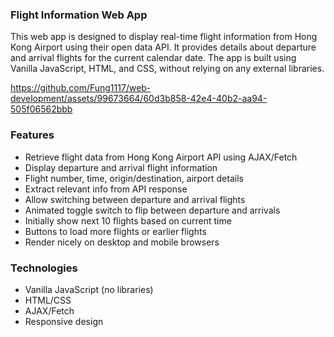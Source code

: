 ### Flight Information Web App
This web app is designed to display real-time flight information from Hong Kong Airport using their open data API. 
It provides details about departure and arrival flights for the current calendar date. The app is built using Vanilla JavaScript, HTML, and CSS, without relying on any external libraries.

https://github.com/Fung1117/web-development/assets/99673664/60d3b858-42e4-40b2-aa94-505f06562bbb

### Features
- Retrieve flight data from Hong Kong Airport API using AJAX/Fetch
- Display departure and arrival flight information
- Flight number, time, origin/destination, airport details
- Extract relevant info from API response
- Allow switching between departure and arrival flights
- Animated toggle switch to flip between departure and arrivals
- Initially show next 10 flights based on current time
- Buttons to load more flights or earlier flights
- Render nicely on desktop and mobile browsers

### Technologies
- Vanilla JavaScript (no libraries)
- HTML/CSS
- AJAX/Fetch
- Responsive design
